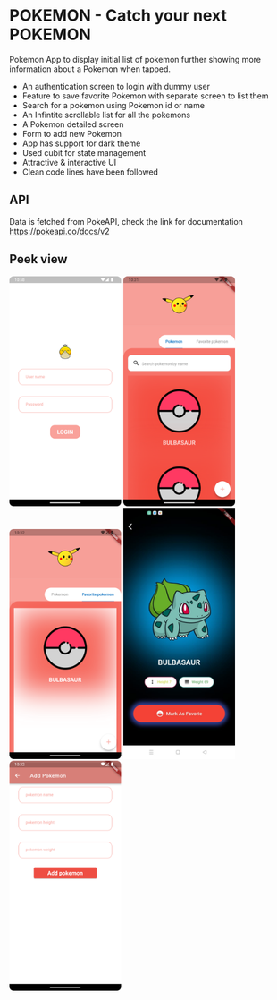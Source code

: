 # POKEMON - Catch your next POKEMON

 Pokemon App to display initial list of pokemon further showing more information about a Pokemon when tapped.


  - An authentication screen to login with dummy user
  - Feature to save favorite Pokemon with separate screen to list them
  - Search for a pokemon using Pokemon id or name
  - An Infintite scrollable list for all the pokemons
  - A Pokemon detailed screen
  - Form to add new Pokemon 
  - App has support for dark theme
  - Used cubit for state management
  - Attractive & interactive UI
  - Clean code lines have been followed

## API 

Data is fetched from PokeAPI, check the link for documentation
https://pokeapi.co/docs/v2


## Peek view

 <p float="left">
 <img src="assets/ss/login.png" width="200" />  
<img src="assets/ss/list.png" width="200" />
<img src="assets/ss/fav_list.png" width="200" />  
<img src="assets/ss/detail.jpeg" width="200" />  
 <img src="assets/ss/add.png" width="200" />  

</p>
